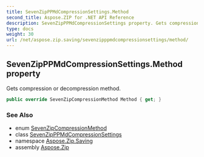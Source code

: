 ```yaml
---
title: SevenZipPPMdCompressionSettings.Method
second_title: Aspose.ZIP for .NET API Reference
description: SevenZipPPMdCompressionSettings property. Gets compression or decompression method
type: docs
weight: 30
url: /net/aspose.zip.saving/sevenzipppmdcompressionsettings/method/
---
```

## SevenZipPPMdCompressionSettings.Method property

Gets compression or decompression method.

```csharp
public override SevenZipCompressionMethod Method { get; }
```

### See Also

* enum [SevenZipCompressionMethod](../../sevenzipcompressionmethod/)
* class [SevenZipPPMdCompressionSettings](../)
* namespace [Aspose.Zip.Saving](../../sevenzipppmdcompressionsettings/)
* assembly [Aspose.Zip](../../../)


